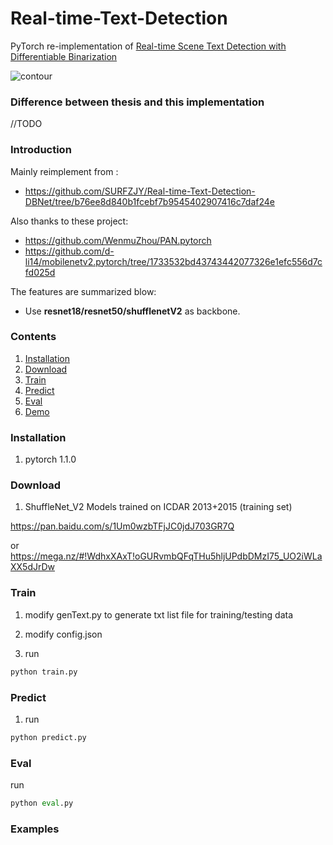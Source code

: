 # Real-time-Text-Detection

PyTorch re-implementation of [Real-time Scene Text Detection with Differentiable Binarization](https://arxiv.org/abs/1911.08947)

<img src="https://github.com/SURFZJY/Real-time-Text-Detection/blob/master/demo/dbnet.png" alt="contour" >

### Difference between thesis and this implementation
//TODO

### Introduction
Mainly reimplement from :
- https://github.com/SURFZJY/Real-time-Text-Detection-DBNet/tree/b76ee8d840b1fcebf7b9545402907416c7daf24e 

Also thanks to these project:

- https://github.com/WenmuZhou/PAN.pytorch
- https://github.com/d-li14/mobilenetv2.pytorch/tree/1733532bd43743442077326e1efc556d7cfd025d

The features are summarized blow:

+ Use **resnet18/resnet50/shufflenetV2** as backbone.  

### Contents

1. [Installation](#installation)
2. [Download](#download)
3. [Train](#train)
4. [Predict](#predict)
5. [Eval](#eval)
6. [Demo](#demo)


### Installation

1. pytorch 1.1.0
 
### Download

1. ShuffleNet_V2 Models trained on ICDAR 2013+2015 (training set) 

https://pan.baidu.com/s/1Um0wzbTFjJC0jdJ703GR7Q

or https://mega.nz/#!WdhxXAxT!oGURvmbQFqTHu5hljUPdbDMzI75_UO2iWLaXX5dJrDw

### Train

1. modify genText.py to generate txt list file for training/testing data

2. modify config.json

3. run 

```python
python train.py
```

### Predict

1. run 
```python
python predict.py
```

### Eval

run
```python
python eval.py
```

### Examples



